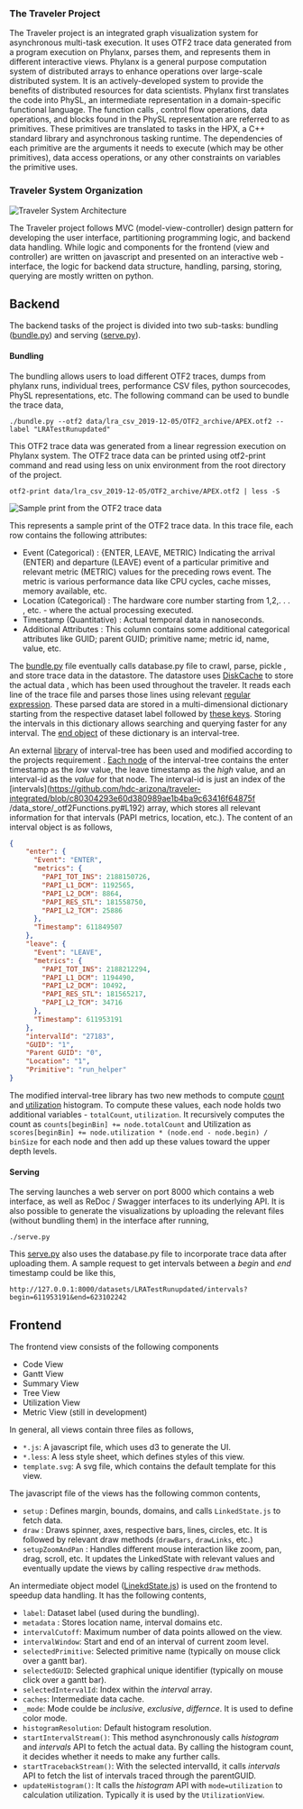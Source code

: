### The Traveler Project
The Traveler project is an integrated graph visualization system for asynchronous multi-task execution. It uses OTF2 trace data generated from a program
 execution on Phylanx, parses them, and represents them in different interactive views. Phylanx is a general purpose computation system of distributed arrays
  to enhance operations over large-scale distributed system. It is an actively-developed system to provide the benefits of distributed resources for data
   scientists. Phylanx first translates the code into PhySL, an intermediate representation in a domain-specific functional language. The function calls
   , control flow operations, data operations, and blocks found in the PhySL representation are referred to as primitives. These primitives are translated to
    tasks in the HPX, a C++ standard library and asynchronous tasking runtime. The dependencies of each primitive are the arguments it needs to execute
     (which may be other primitives), data access operations, or any other constraints on variables the primitive uses.
     
### Traveler System Organization
![Traveler System Architecture](https://github.com/sayefsakin/695C-spring-20-notes/blob/master/misc_figures/traveler-architecture.png "Traveler System Architecture")

The Traveler project follows MVC (model-view-controller) design pattern for developing the user interface, partitioning programming logic, and
 backend data handling. While logic and components for the frontend (view and controller) are written on javascript and presented on an interactive web
 -interface, the logic for backend data structure, handling, parsing, storing, querying are mostly written on python.
   
## Backend
The backend tasks of the project is divided into two sub-tasks: bundling ([bundle.py](https://github.com/hdc-arizona/traveler-integrated/blob/master/bundle.py)) and serving ([serve.py](https://github.com/hdc-arizona/traveler-integrated/blob/master/serve.py)).

#### Bundling

The bundling allows users to load different OTF2 traces, dumps from phylanx runs, individual trees, performance CSV files, python sourcecodes, PhySL
 representations, etc. The following command can be used to bundle the trace data,
 
 ```shell script
./bundle.py --otf2 data/lra_csv_2019-12-05/OTF2_archive/APEX.otf2 --label "LRATestRunupdated"
```

This OTF2 trace data was generated from a linear regression execution on Phylanx system. The OTF2 trace data can be printed using otf2-print command and read
 using less on unix environment from the root directory of the project.
 
 ```shell script
otf2-print data/lra_csv_2019-12-05/OTF2_archive/APEX.otf2 | less -S
```

![Sample print from the OTF2 trace data](https://github.com/sayefsakin/695C-spring-20-notes/blob/master/misc_figures/sample-otf2-print.PNG "Sample print of the OTF2 trace data")

This represents a sample print of the OTF2 trace data. In this trace file, each row contains the following attributes:
- Event (Categorical) : {ENTER, LEAVE, METRIC} Indicating the arrival (ENTER) and departure (LEAVE) event of a particular primitive and relevant metric
 (METRIC) values for the preceding rows event. The metric is various performance data like CPU cycles, cache misses, memory available, etc.
- Location (Categorical) : The hardware core number starting from 1,2,. . . , etc. - where the actual processing executed.
- Timestamp (Quantitative) : Actual temporal data in nanoseconds.
- Additional Attributes : This column contains some additional categorical attributes like GUID; parent GUID; primitive name; metric id, name, value, etc.

The [bundle.py](https://github.com/hdc-arizona/traveler-integrated/blob/master/bundle.py) file eventually calls database.py file to crawl, parse, pickle
, and store trace data in the datastore. The datastore uses [DiskCache](http://www.grantjenks.com/docs/diskcache/index.html) to store the actual data
, which has been used throughout the traveler. It reads each line of  the trace file and parses those lines using relevant [regular expression](https://github.com/hdc-arizona/traveler-integrated/blob/c80304293e60d380989ae1b4ba9c63416f64875f/data_store/_otf2Functions.py#L18). 
These parsed data are stored in a multi-dimensional dictionary starting from the respective dataset label followed by [these keys](https://github.com/hdc-arizona/traveler-integrated/blob/c80304293e60d380989ae1b4ba9c63416f64875f/data_store/__init__.py#L9).
Storing the intervals in this dictionary allows searching and querying faster for any interval. The [end object](https://github.com/hdc-arizona/traveler-integrated/blob/c80304293e60d380989ae1b4ba9c63416f64875f/data_store/_otf2Functions.py#L213) of these dictionary is an interval-tree.
 
 An external [library](https://github.com/alex-r-bigelow/intervaltree) of interval-tree has been used and modified according to the projects requirement
 . [Each  node](https://github.com/hdc-arizona/traveler-integrated/blob/c80304293e60d380989ae1b4ba9c63416f64875f/data_store/_otf2Functions.py#L231) of the interval-tree contains the enter timestamp as the _low_ value, the leave timestamp as the _high_ value, and an interval-id as the _value_ for that node. 
  The interval-id is just an index of the [intervals](https://github.com/hdc-arizona/traveler-integrated/blob/c80304293e60d380989ae1b4ba9c63416f64875f
  /data_store/_otf2Functions.py#L192) array, which stores all relevant information for that intervals (PAPI metrics, location, etc.). The content of an
   interval object is as follows,
   
```json
{
    "enter": {
      "Event": "ENTER",
      "metrics": {
        "PAPI_TOT_INS": 2188150726,
        "PAPI_L1_DCM": 1192565,
        "PAPI_L2_DCM": 8864,
        "PAPI_RES_STL": 181558750,
        "PAPI_L2_TCM": 25886
      },
      "Timestamp": 611849507
    },
    "leave": {
      "Event": "LEAVE",
      "metrics": {
        "PAPI_TOT_INS": 2188212294,
        "PAPI_L1_DCM": 1194490,
        "PAPI_L2_DCM": 10492,
        "PAPI_RES_STL": 181565217,
        "PAPI_L2_TCM": 34716
      },
      "Timestamp": 611953191
    },
    "intervalId": "27183",
    "GUID": "1",
    "Parent GUID": "0",
    "Location": "1",
    "Primitive": "run_helper"
}
```
   
  The modified interval-tree library has two new methods to compute [count](https://github.com/alex-r-bigelow/intervaltree/blob/e2fd3447294b21977c063a28c77bc35ca7785de6/intervaltree/intervaltree.py#L1159) and [utilization](https://github.com/alex-r-bigelow/intervaltree/blob/e2fd3447294b21977c063a28c77bc35ca7785de6/intervaltree/intervaltree.py#L1229) histogram. 
  To compute these values, each node holds two additional variables - `totalCount`, `utilization`. It recursively computes the count as
`counts[beginBin] += node.totalCount` and Utilization as `scores[beginBin] += node.utilization * (node.end - node.begin) / binSize` for each node and then
 add up these values toward the upper depth levels.

#### Serving
  The serving launches a web server on port 8000 which contains a web interface, as well as ReDoc / Swagger interfaces to its underlying API. It is also
   possible to generate the visualizations by uploading the relevant files (without bundling them) in the interface after running,
   
```shell script
./serve.py
```

This [serve.py](https://github.com/hdc-arizona/traveler-integrated/blob/master/serve.py) also uses the database.py file to incorporate trace data after
 uploading them. A sample request to get intervals between a _begin_ and _end_ timestamp could be like this, 
 
 
 ```shell script
http://127.0.0.1:8000/datasets/LRATestRunupdated/intervals?begin=611953191&end=623102242
``` 

 
## Frontend
 The frontend view consists of the following components
  - Code View
  - Gantt View
  - Summary View
  - Tree View
  - Utilization View
  - Metric View (still in development)

In general, all views contain three files as follows,
 - `*.js`: A javascript file, which uses d3 to generate the UI.
 - `*.less`: A less style sheet, which defines styles of this view.
 - `template.svg`: A svg file, which contains the default template for this view.  
 
 The javascript file of the views has the following common contents,
 - `setup` : Defines margin, bounds, domains, and calls `LinkedState.js` to fetch data.
 - `draw` :  Draws spinner, axes, respective bars, lines, circles, etc. It is followed by relevant draw methods (`drawBars`, `drawLinks`, etc.)
 - `setupZoomAndPan` : Handles different mouse interaction like zoom, pan, drag, scroll, etc. It updates the LinkedState with relevant values and eventually
  update the views by calling respective `draw` methods.
  
An intermediate object model
([LinekdState.js](https://github.com/hdc-arizona/traveler-integrated/blob/c80304293e60d380989ae1b4ba9c63416f64875f/static/models/LinkedState.js#L4)) is used
 on the frontend to speedup data handling. It has the following contents,
 - `label`: Dataset label (used during the bundling).
 - `metadata` : Stores location name, interval domains etc.
 - `intervalCutoff`: Maximum number of data points allowed on the view.
 - `intervalWindow`: Start and end of an interval of current zoom level.
 - `selectedPrimitive`: Selected primitive name (typically on mouse click over a gantt bar).
 - `selectedGUID`: Selected graphical unique identifier (typically on mouse click over a gantt bar).
 - `selectedIntervalId`: Index within the _interval_ array.
 - `caches`: Intermediate data cache.
 - `_mode`: Mode coulde be _inclusive_, _exclusive_, _differnce_. It is used to define color mode.
 - `histogramResolution`: Default histogram resolution.
 - `startIntervalStream()`: This method asynchronously calls _histogram_ and _intervals_ API to fetch the actual data. By calling the histogram count, it
  decides whether it needs to make any further calls.
 - `startTracebackStream()`: With the selected intervalId, it calls _intervals_ API to fetch the list of intervals traced through the parentGUID. 
 - `updateHistogram()`: It calls the _histogram_ API with `mode=utilization` to calculation utilization. Typically it is used by the `UtilizationView`. 